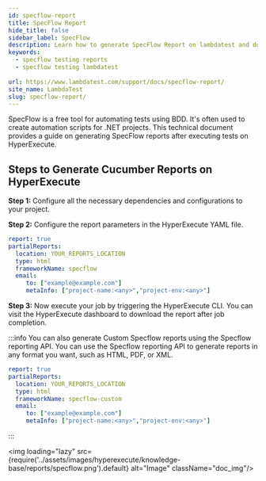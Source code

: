 ```yaml
---
id: specflow-report
title: SpecFlow Report
hide_title: false
sidebar_label: SpecFlow
description: Learn how to generate SpecFlow Report on lambdatest and download the reports from the dashboard
keywords:
  - specflow testing reports
  - specflow testing lambdatest 
  
url: https://www.lambdatest.com/support/docs/specflow-report/
site_name: LambdaTest
slug: specflow-report/
---
```

<script type="application/ld+json"
      dangerouslySetInnerHTML={{ __html: JSON.stringify({
       "@context": "https://schema.org",
        "@type": "BreadcrumbList",
        "itemListElement": [{
          "@type": "ListItem",
          "position": 1,
          "name": "LambdaTest",
          "item": "https://www.lambdatest.com"
        },{
          "@type": "ListItem",
          "position": 2,
          "name": "Support",
          "item": "https://www.lambdatest.com/support/docs/"
        },{
          "@type": "ListItem",
          "position": 3,
          "name": "Native Extent Report",
          "item": "https://www.lambdatest.com/support/docs/specflow-report/"
        }]
      })
    }}
></script>
SpecFlow is a free tool for automating tests using BDD. It's often used to create automation scripts for .NET projects.
This technical document provides a guide on generating SpecFlow reports after executing tests on HyperExecute.

## Steps to Generate Cucumber Reports on HyperExecute

**Step 1:** Configure all the necessary dependencies and configurations to your project.

**Step 2:** Configure the report parameters in the HyperExecute YAML file.

```yaml
report: true
partialReports:
  location: YOUR_REPORTS_LOCATION
  type: html
  frameworkName: specflow
  email:
     to: ["example@example.com"]
     metaInfo: ["project-name:<any>","project-env:<any>"]
```

**Step 3:** Now execute your job by triggering the HyperExecute CLI. You can visit the HyperExecute dashboard to download the report after job completion.

:::info
You can also generate Custom Specflow reports using the Specflow reporting API. You can use the Specflow reporting API to generate reports in any format you want, such as HTML, PDF, or XML.

```yaml
report: true
partialReports:
  location: YOUR_REPORTS_LOCATION
  type: html
  frameworkName: specflow-custom
  email:
     to: ["example@example.com"]
     metaInfo: ["project-name:<any>","project-env:<any>"]
```
:::

<img loading="lazy" src={require('../assets/images/hyperexecute/knowledge-base/reports/specflow.png').default} alt="Image" className="doc_img"/> 